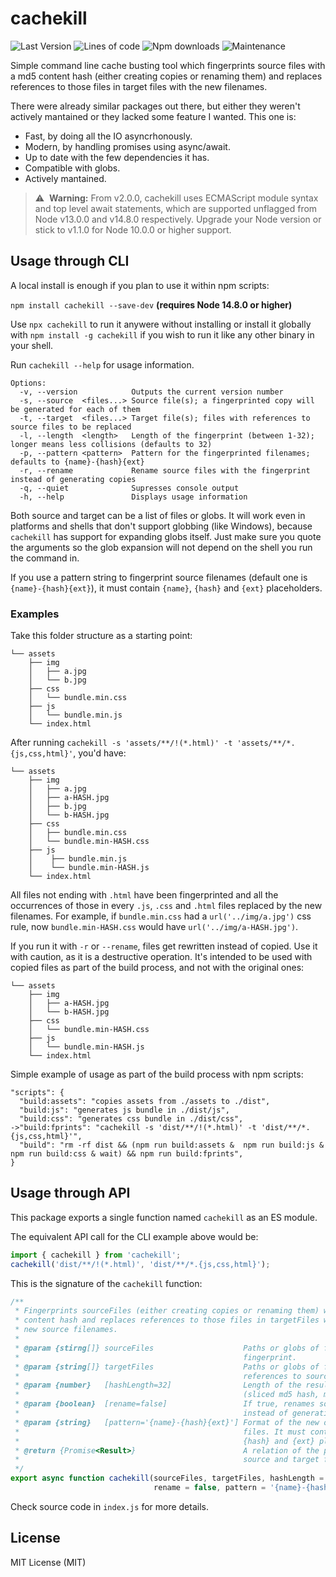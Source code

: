 # cachekill
![Last Version](https://img.shields.io/github/package-json/v/eneko89/cachekill?style=for-the-badge)
![Lines of code](https://img.shields.io/tokei/lines/github/eneko89/cachekill?style=for-the-badge)
![Npm downloads](https://img.shields.io/npm/dw/cachekill?style=for-the-badge)
![Maintenance](https://img.shields.io/maintenance/yes/2021?style=for-the-badge)

Simple command line cache busting tool which fingerprints source files with a md5 content hash (either creating copies or renaming them) and replaces references to those files in target files with the new filenames.

There were already similar packages out there, but either they weren't actively mantained or they lacked some feature I wanted. This one is:
- Fast, by doing all the IO asyncrhonously.
- Modern, by handling promises using async/await.
- Up to date with the few dependencies it has.
- Compatible with globs.
- Actively mantained.

> :warning:&nbsp; **Warning:** From v2.0.0, cachekill uses ECMAScript module syntax and top level await statements, which are supported unflagged from Node v13.0.0 and v14.8.0 respectively. Upgrade your Node version or stick to v1.1.0 for Node 10.0.0 or higher support.


## Usage through CLI

A local install is enough if you plan to use it within npm scripts:

`npm install cachekill --save-dev` **(requires Node 14.8.0 or higher)**

Use `npx cachekill` to run it anywere without installing or install it globally with `npm install -g cachekill` if you wish to run it like any other binary in your shell.

Run `cachekill --help` for usage information.

    Options:
      -v, --version            Outputs the current version number
      -s, --source  <files...> Source file(s); a fingerprinted copy will be generated for each of them
      -t, --target  <files...> Target file(s); files with references to source files to be replaced
      -l, --length  <length>   Length of the fingerprint (between 1-32); longer means less collisions (defaults to 32)
      -p, --pattern <pattern>  Pattern for the fingerprinted filenames; defaults to {name}-{hash}{ext}
      -r, --rename             Rename source files with the fingerprint instead of generating copies
      -q, --quiet              Supresses console output
      -h, --help               Displays usage information

Both source and target can be a list of files or globs. It will work even in platforms and shells that don't support globbing (like Windows), because `cachekill` has support for expanding globs itself. Just make sure you quote the arguments so the glob expansion will not depend on the shell you run the command in.

If you use a pattern string to fingerprint source filenames (default one is `{name}-{hash}{ext}`), it must contain `{name}`, `{hash}` and `{ext}` placeholders.


### Examples

Take this folder structure as a starting point:

    └── assets
        ├── img
        │   ├── a.jpg
        │   └── b.jpg
        ├── css
        │   └── bundle.min.css
        ├── js
        │   └── bundle.min.js
        └── index.html

After running `cachekill -s 'assets/**/!(*.html)' -t 'assets/**/*.{js,css,html}'`, you'd have:

    └── assets
        ├── img
        │   ├── a.jpg
        │   ├── a-HASH.jpg
        │   ├── b.jpg
        │   └── b-HASH.jpg
        ├── css
        │   ├── bundle.min.css
        │   └── bundle.min-HASH.css
        ├── js
        │    ├── bundle.min.js
        │    └── bundle.min-HASH.js
        └── index.html

All files not ending with `.html` have been fingerprinted and all the occurrences of those in every `.js`, `.css` and `.html` files replaced by the new filenames. For example, if `bundle.min.css` had a `url('../img/a.jpg')` css rule, now `bundle.min-HASH.css` would have `url('../img/a-HASH.jpg')`.

If you run it with `-r` or `--rename`, files get rewritten instead of copied. Use it with caution, as it is a destructive operation. It's intended to be used with copied files as part of the build process, and not with the original ones:

    └── assets
        ├── img
        │   ├── a-HASH.jpg
        │   └── b-HASH.jpg
        ├── css
        │   └── bundle.min-HASH.css
        ├── js
        │   └── bundle.min-HASH.js
        └── index.html

Simple example of usage as part of the build process with npm scripts:

    "scripts": {
      "build:assets": "copies assets from ./assets to ./dist",
      "build:js": "generates js bundle in ./dist/js",
      "build:css": "generates css bundle in ./dist/css",
    ->"build:fprints": "cachekill -s 'dist/**/!(*.html)' -t 'dist/**/*.{js,css,html}'",
      "build": "rm -rf dist && (npm run build:assets &  npm run build:js & npm run build:css & wait) && npm run build:fprints",
    }


## Usage through API

This package exports a single function named `cachekill` as an ES module.

The equivalent API call for the CLI example above would be:

```javascript
import { cachekill } from 'cachekill';
cachekill('dist/**/!(*.html)', 'dist/**/*.{js,css,html}');
```

This is the signature of the `cachekill` function:

```javascript
/**
 * Fingerprints sourceFiles (either creating copies or renaming them) with a md5
 * content hash and replaces references to those files in targetFiles with the
 * new source filenames.
 *
 * @param {stirng[]} sourceFiles                    Paths or globs of files to
 *                                                  fingerprint.
 * @param {string[]} targetFiles                    Paths or globs of files with
 *                                                  references to sourceFiles.
 * @param {number}   [hashLength=32]                Length of the resulting hash
 *                                                  (sliced md5 hash, max 32).
 * @param {boolean}  [rename=false]                 If true, renames source files
 *                                                  instead of generating copies.
 * @param {string}   [pattern='{name}-{hash}{ext}'] Format of the new or renamed
 *                                                  files. It must contain {name},
 *                                                  {hash} and {ext} placeholders.
 * @return {Promise<Result>}                        A relation of the processed
 *                                                  source and target files.
 */
export async function cachekill(sourceFiles, targetFiles, hashLength = 32,
                                rename = false, pattern = '{name}-{hash}{ext}')
```

Check source code in `index.js` for more details.


## License

MIT License (MIT)

